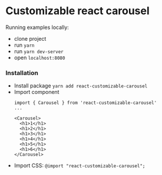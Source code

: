 # Customizable react carousel

Running examples locally:

  - clone project
  - run ```yarn```
  - run ```yarn dev-server```
  - open ```localhost:8080```

### Installation
  - Install package
        ```
        yarn add react-customizable-carousel
        ```
  - Import component
    ```
    import { Carousel } from 'react-customizable-carousel'
    ...

    <Carousel>
      <h1>1</h1>
      <h1>2</h1>
      <h1>3</h1>
      <h1>4</h1>
      <h1>5</h1>
      <h1>6</h1>
    </Carousel>
    ```
  - Import CSS:
        ```
        @import "react-customizable-carousel";
        ```
